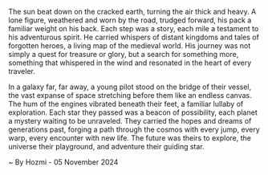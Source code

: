 
The sun beat down on the cracked earth, turning the air thick and heavy. A lone figure, weathered and worn by the road, trudged forward, his pack a familiar weight on his back. Each step was a story, each mile a testament to his adventurous spirit. He carried whispers of distant kingdoms and tales of forgotten heroes, a living map of the medieval world. His journey was not simply a quest for treasure or glory, but a search for something more, something that whispered in the wind and resonated in the heart of every traveler.

In a galaxy far, far away, a young pilot stood on the bridge of their vessel, the vast expanse of space stretching before them like an endless canvas. The hum of the engines vibrated beneath their feet, a familiar lullaby of exploration. Each star they passed was a beacon of possibility, each planet a mystery waiting to be unraveled. They carried the hopes and dreams of generations past, forging a path through the cosmos with every jump, every warp, every encounter with new life. The future was theirs to explore, the universe their playground, and adventure their guiding star. 

~ By Hozmi - 05 November 2024
